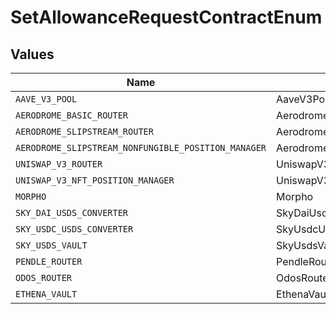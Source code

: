 # SetAllowanceRequestContractEnum


## Values

| Name                                                | Value                                               |
| --------------------------------------------------- | --------------------------------------------------- |
| `AAVE_V3_POOL`                                      | AaveV3Pool                                          |
| `AERODROME_BASIC_ROUTER`                            | AerodromeBasicRouter                                |
| `AERODROME_SLIPSTREAM_ROUTER`                       | AerodromeSlipstreamRouter                           |
| `AERODROME_SLIPSTREAM_NONFUNGIBLE_POSITION_MANAGER` | AerodromeSlipstreamNonfungiblePositionManager       |
| `UNISWAP_V3_ROUTER`                                 | UniswapV3Router                                     |
| `UNISWAP_V3_NFT_POSITION_MANAGER`                   | UniswapV3NFTPositionManager                         |
| `MORPHO`                                            | Morpho                                              |
| `SKY_DAI_USDS_CONVERTER`                            | SkyDaiUsdsConverter                                 |
| `SKY_USDC_USDS_CONVERTER`                           | SkyUsdcUsdsConverter                                |
| `SKY_USDS_VAULT`                                    | SkyUsdsVault                                        |
| `PENDLE_ROUTER`                                     | PendleRouter                                        |
| `ODOS_ROUTER`                                       | OdosRouter                                          |
| `ETHENA_VAULT`                                      | EthenaVault                                         |